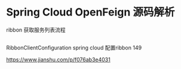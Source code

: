 # Spring Cloud OpenFeign 源码解析







ribbon 获取服务列表流程

```

```

RibbonClientConfiguration     spring cloud 配置ribbon  149

https://www.jianshu.com/p/f076ab3e4031